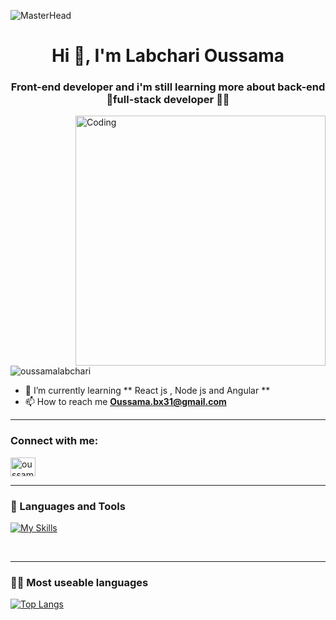 ![MasterHead](https://qph.cf2.quoracdn.net/main-qimg-fa7b4bdc3b2f73e749e5c2c646d4ae13)

<h1 align="center">Hi 👋, I'm Labchari Oussama</h1>
<h3 align="center">Front-end developer and i'm still learning more about back-end <br/>
  🎯full-stack developer 👨‍💻
</h3>

<img align="right" alt="Coding" width="400" src="https://cdn.discordapp.com/attachments/1033404741356621885/1069654129120641034/Killer-Ghost_web_developer_illustration_dark_theme_a26ca77d-c1da-4e9d-b6e8-54592217b7ef.png">

<p align="left"> <img src="https://komarev.com/ghpvc/?username=u-bx31&label=Profile%20views&color=0e75b6&style=flat" alt="oussamalabchari" /> </p>

- 🌱 I’m currently learning ** React js , Node js and Angular ** 
- 📫 How to reach me **Oussama.bx31@gmail.com**
<hr/>

<h3 align="left">Connect with me:</h3>
<p align="left">
<a href="https://linkedin.com/in/oussama-labchari" target="blank"><img align="center" src="https://raw.githubusercontent.com/rahuldkjain/github-profile-readme-generator/master/src/images/icons/Social/linked-in-alt.svg" alt="oussama-labchari" height="30" width="40" /></a>
</p>

<hr/>

### 🧰 Languages and Tools
          
[![My Skills](https://skillicons.dev/icons?i=js,html,css,react,angular,androidstudio,bash,bootstrap,cs,mysql,dotnet,py,sass,ts,netlify,github,vscode,git,figma&perline=7)](https://skillicons.dev)

<br/>
<hr/>


###  👨‍💻 Most useable languages

[![Top Langs](https://github-readme-stats.vercel.app/api/top-langs/?username=u-bx31&layout=compact)](https://github.com/anuraghazra/github-readme-stats)

<!---
OussamaLabchari/OussamaLabchari is a ✨ special ✨ repository because its `README.md` (this file) appears on your GitHub profile.
You can click the Preview link to take a look at your changes.
--->
